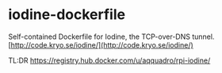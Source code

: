 iodine-dockerfile
=================

Self-contained Dockerfile for Iodine, the TCP-over-DNS tunnel.
[http://code.kryo.se/iodine/](http://code.kryo.se/iodine/)

TL:DR
https://registry.hub.docker.com/u/aqquadro/rpi-iodine/
